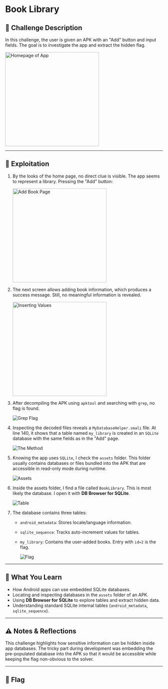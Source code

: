 # Book Library

## 🧩 Challenge Description

In this challenge, the user is given an APK with an "Add" button and input fields. The goal is to investigate the app and extract the hidden flag.

<img src="https://github.com/user-attachments/assets/7aa6c1b9-e776-4569-946d-41a90e18b856" alt="Homepage of App" width="300"/>

---

## 🚀 Exploitation

1. By the looks of the home page, no direct clue is visible. The app seems to represent a library. Pressing the "Add" button:

   <img src="https://github.com/user-attachments/assets/bdeaa3d9-5901-4dcd-8f27-c7509fbaaecb" alt="Add Book Page" width="300"/>

2. The next screen allows adding book information, which produces a success message. Still, no meaningful information is revealed.

   <img src="https://github.com/user-attachments/assets/db8d1ca7-e659-4fa4-b233-a5bf936f32e6" alt="Inserting Values" width="300"/>

3. After decompiling the APK using `apktool` and searching with `grep`, no flag is found.

   ![Grep Flag](https://github.com/user-attachments/assets/521dcbfa-5276-46ec-a6ab-598d56210352)

4. Inspecting the decoded files reveals a `MyDatabaseHelper.smali` file. At line 140, it shows that a table named `my_library` is created in an `SQLite` database with the same fields as in the "Add" page.

   ![The Method](https://github.com/user-attachments/assets/0c329028-de79-4fd9-8549-2f2ddc037562)

5. Knowing the app uses `SQLite`, I check the `assets` folder. This folder usually contains databases or files bundled into the APK that are accessible in read-only mode during runtime.

   ![Assets](https://github.com/user-attachments/assets/da457b47-7f54-48cf-85cb-44e6f2325e75)

6. Inside the assets folder, I find a file called `BookLibrary`. This is most likely the database. I open it with **DB Browser for SQLite**.

   ![Table](https://github.com/user-attachments/assets/b184acf0-0203-4cb0-bcb5-985754e92b28)

7. The database contains three tables:
   - `android_metadata`: Stores locale/language information.
   - `sqlite_sequence`: Tracks auto-increment values for tables.
   - `my_library`: Contains the user-added books. Entry with `id=2` is the flag.

     ![Flag](https://github.com/user-attachments/assets/91166b82-2c47-46c4-a59c-9088e1bf282d)

---

## 🧠 What You Learn

- How Android apps can use embedded SQLite databases.
- Locating and inspecting databases in the `assets` folder of an APK.
- Using **DB Browser for SQLite** to explore tables and extract hidden data.
- Understanding standard SQLite internal tables (`android_metadata`, `sqlite_sequence`).

---

## ⚠️ Notes & Reflections

This challenge highlights how sensitive information can be hidden inside app databases. The tricky part during development was embedding the pre-populated database into the APK so that it would be accessible while keeping the flag non-obvious to the solver.

---

## 🏁 Flag

